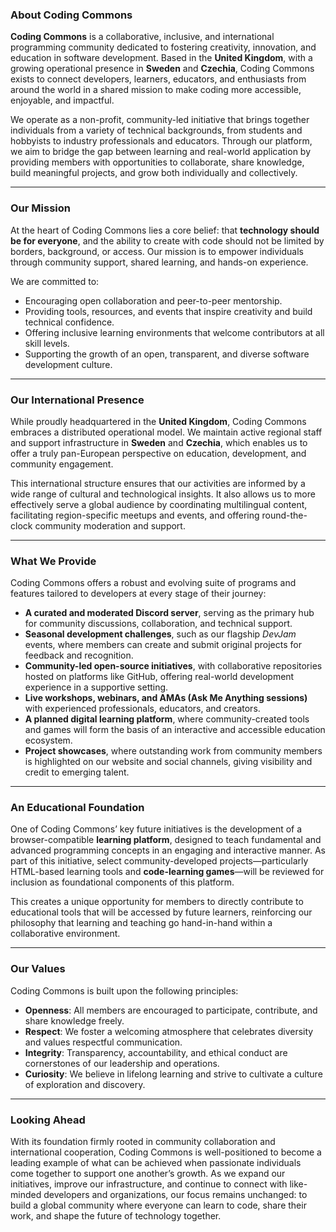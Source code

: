 ### About Coding Commons

**Coding Commons** is a collaborative, inclusive, and international programming community dedicated to fostering creativity, innovation, and education in software development. Based in the **United Kingdom**, with a growing operational presence in **Sweden** and **Czechia**, Coding Commons exists to connect developers, learners, educators, and enthusiasts from around the world in a shared mission to make coding more accessible, enjoyable, and impactful.

We operate as a non-profit, community-led initiative that brings together individuals from a variety of technical backgrounds, from students and hobbyists to industry professionals and educators. Through our platform, we aim to bridge the gap between learning and real-world application by providing members with opportunities to collaborate, share knowledge, build meaningful projects, and grow both individually and collectively.

---

### Our Mission

At the heart of Coding Commons lies a core belief: that **technology should be for everyone**, and the ability to create with code should not be limited by borders, background, or access. Our mission is to empower individuals through community support, shared learning, and hands-on experience.

We are committed to:
- Encouraging open collaboration and peer-to-peer mentorship.
- Providing tools, resources, and events that inspire creativity and build technical confidence.
- Offering inclusive learning environments that welcome contributors at all skill levels.
- Supporting the growth of an open, transparent, and diverse software development culture.

---

### Our International Presence

While proudly headquartered in the **United Kingdom**, Coding Commons embraces a distributed operational model. We maintain active regional staff and support infrastructure in **Sweden** and **Czechia**, which enables us to offer a truly pan-European perspective on education, development, and community engagement.

This international structure ensures that our activities are informed by a wide range of cultural and technological insights. It also allows us to more effectively serve a global audience by coordinating multilingual content, facilitating region-specific meetups and events, and offering round-the-clock community moderation and support.

---

### What We Provide

Coding Commons offers a robust and evolving suite of programs and features tailored to developers at every stage of their journey:

- **A curated and moderated Discord server**, serving as the primary hub for community discussions, collaboration, and technical support.
- **Seasonal development challenges**, such as our flagship *DevJam* events, where members can create and submit original projects for feedback and recognition.
- **Community-led open-source initiatives**, with collaborative repositories hosted on platforms like GitHub, offering real-world development experience in a supportive setting.
- **Live workshops, webinars, and AMAs (Ask Me Anything sessions)** with experienced professionals, educators, and creators.
- **A planned digital learning platform**, where community-created tools and games will form the basis of an interactive and accessible education ecosystem.
- **Project showcases**, where outstanding work from community members is highlighted on our website and social channels, giving visibility and credit to emerging talent.

---

### An Educational Foundation

One of Coding Commons’ key future initiatives is the development of a browser-compatible **learning platform**, designed to teach fundamental and advanced programming concepts in an engaging and interactive manner. As part of this initiative, select community-developed projects—particularly HTML-based learning tools and **code-learning games**—will be reviewed for inclusion as foundational components of this platform.

This creates a unique opportunity for members to directly contribute to educational tools that will be accessed by future learners, reinforcing our philosophy that learning and teaching go hand-in-hand within a collaborative environment.

---

### Our Values

Coding Commons is built upon the following principles:

- **Openness**: All members are encouraged to participate, contribute, and share knowledge freely.
- **Respect**: We foster a welcoming atmosphere that celebrates diversity and values respectful communication.
- **Integrity**: Transparency, accountability, and ethical conduct are cornerstones of our leadership and operations.
- **Curiosity**: We believe in lifelong learning and strive to cultivate a culture of exploration and discovery.

---

### Looking Ahead

With its foundation firmly rooted in community collaboration and international cooperation, Coding Commons is well-positioned to become a leading example of what can be achieved when passionate individuals come together to support one another’s growth. As we expand our initiatives, improve our infrastructure, and continue to connect with like-minded developers and organizations, our focus remains unchanged: to build a global community where everyone can learn to code, share their work, and shape the future of technology together.
